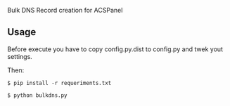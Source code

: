 Bulk DNS Record creation for ACSPanel

Usage
-----

Before execute you have to copy config.py.dist to config.py and twek yout settings.

Then:

```
$ pip install -r requeriments.txt

$ python bulkdns.py
```
